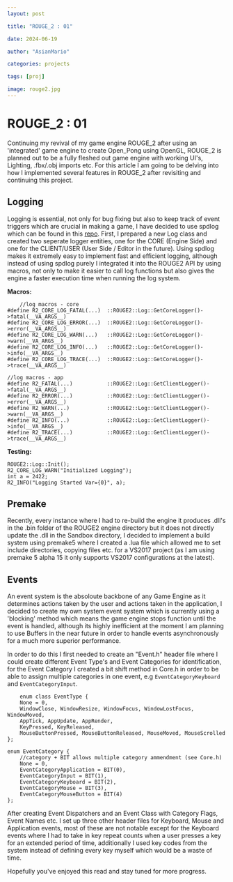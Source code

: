```yaml
---
layout: post

title: "ROUGE_2 : 01"

date: 2024-06-19

author: "AsianMario"

categories: projects

tags: [proj]

image: rouge2.jpg
---
```


# ROUGE_2 : 01

Continuing my revival of my game engine ROUGE_2 after using an 'integrated' game engine to create Open_Pong using OpenGL, ROUGE_2 is planned out to be a fully fleshed out game engine with working UI's, Lighting, .fbx/.obj imports etc. For this article I am going to be delving into how I implemented several features in ROUGE_2 after revisiting and continuing this project.

## Logging

Logging is essential, not only for bug fixing but also to keep track of event triggers which are crucial in making a game, I have decided to use spdlog which can be found in this [repo](https://github.com/gabime/spdlog). First, I prepared a new Log class and created two seperate logger entities, one for the CORE (Engine Side) and one for the CLIENT/USER (User Side / Editor in the future). Using spdlog makes it extremely easy to implement fast and efficient logging, although instead of using spdlog purely I integrated it into the ROUGE2 API by using macros, not only to make it easier to call log functions but also gives the engine a faster execution time when running the log system.

**Macros:**

        //log macros - core
    #define R2_CORE_LOG_FATAL(...)	::ROUGE2::Log::GetCoreLogger()->fatal(__VA_ARGS__)
    #define R2_CORE_LOG_ERROR(...)	::ROUGE2::Log::GetCoreLogger()->error(__VA_ARGS__)
    #define R2_CORE_LOG_WARN(...)	::ROUGE2::Log::GetCoreLogger()->warn(__VA_ARGS__)
    #define R2_CORE_LOG_INFO(...)	::ROUGE2::Log::GetCoreLogger()->info(__VA_ARGS__)
    #define R2_CORE_LOG_TRACE(...)	::ROUGE2::Log::GetCoreLogger()->trace(__VA_ARGS__)

    //log macros - app
    #define R2_FATAL(...)			::ROUGE2::Log::GetClientLogger()->fatal(__VA_ARGS__)
    #define R2_ERROR(...)			::ROUGE2::Log::GetClientLogger()->error(__VA_ARGS__)
    #define R2_WARN(...)			::ROUGE2::Log::GetClientLogger()->warn(__VA_ARGS__)
    #define R2_INFO(...)			::ROUGE2::Log::GetClientLogger()->info(__VA_ARGS__)
    #define R2_TRACE(...)			::ROUGE2::Log::GetClientLogger()->trace(__VA_ARGS__)

**Testing:**

    ROUGE2::Log::Init();
    R2_CORE_LOG_WARN("Initialized Logging");
    int a = 2422;
    R2_INFO("Logging Started Var={0}", a);

## Premake

Recently, every instance where I had to re-build the engine it produces .dll's in the .bin folder of the ROUGE2 engine directory but it does not directly update the .dll in the Sandbox directory, I decided to implement a build system using premake5 where I created a .lua file which allowed me to set include directories, copying files etc. for a VS2017 project (as I am using premake 5 alpha 15 it only supports VS2017 configurations at the latest).

## Events

An event system is the absoloute backbone of any Game Engine as it determines actions taken by the user and actions taken in the application, I decided to create my own system event system which is currently using a 'blocking' method which means the game engine stops function until the event is handled, although its highly inefficient at the moment I am planning to use Buffers in the near future in order to handle events asynchronously for a much more superior performance.

In order to do this I first needed to create an "Event.h" header file where I could create different Event Type's and Event Categories for identification, for the Event Category I created a bit shift method in Core.h in order to be able to assign multiple categories in one event, e.g `EventCategoryKeyboard` and `EventCategoryInput`.

    	enum class EventType {
    	None = 0,
    	WindowClose, WindowResize, WindowFocus, WindowLostFocus, WindowMoved,
    	AppTick, AppUpdate, AppRender,
    	KeyPressed, KeyReleased,
    	MouseButtonPressed, MouseButtonReleased, MouseMoved, MouseScrolled
    };

    enum EventCategory {
    	//category + BIT allows multiple category ammendment (see Core.h)
    	None = 0,
    	EventCategoryApplication = BIT(0),
    	EventCategoryInput = BIT(1),
    	EventCategoryKeyboard = BIT(2),
    	EventCategoryMouse = BIT(3),
    	EventCategoryMouseButton = BIT(4)
    };

After creating Event Dispatchers and an Event Class with Category Flags, Event Names etc. I set up three other header files for Keyboard, Mouse and Application events, most of these are not notable except for the Keyboard events where I had to take in key repeat counts when a user presses a key for an extended period of time, additionally I used key codes from the system instead of defining every key myself which would be a waste of time.

Hopefully you've enjoyed this read and stay tuned for more progress.

